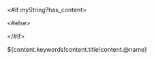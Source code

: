 <#if myString?has_content>
  <!-- Hacer algo si myString no es nulo -->
<#else>
  <!-- Hacer algo si myString es nulo -->
</#if>

<!-- Si la variable a la izquierda de ! está vacía o es nula, se intenta mostrar la de la derecha sucesivamente  -->
${content.keywords!content.title!content.@name}